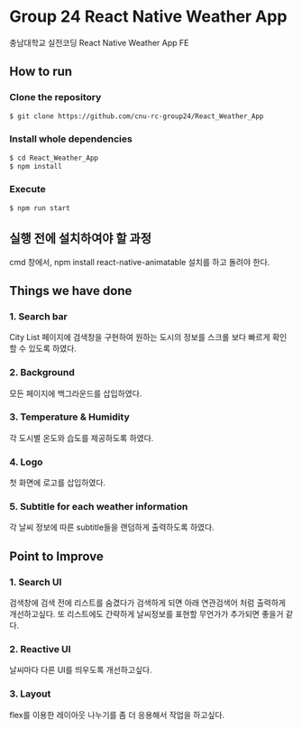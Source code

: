 # Group 24 React Native Weather App

충남대학교 실전코딩 React Native Weather App FE  

## How to run

### Clone the repository

```bash
$ git clone https://github.com/cnu-rc-group24/React_Weather_App
```

### Install whole dependencies

```bash
$ cd React_Weather_App
$ npm install
```

### Execute

```bash
$ npm run start
```

## 실행 전에 설치하여야 할 과정

cmd 창에서,
npm install react-native-animatable
설치를 하고 돌려야 한다.

## Things we have done

### 1. Search bar

City List 페이지에 검색창을 구현하여 원하는 도시의 정보를 스크롤 보다 빠르게 확인할 수 있도록 하였다.

### 2. Background

모든 페이지에 백그라운드를 삽입하였다.

### 3. Temperature & Humidity

각 도시별 온도와 습도를 제공하도록 하였다.

### 4. Logo

첫 화면에 로고를 삽입하였다.

### 5. Subtitle for each weather information

각 날씨 정보에 따른 subtitle들을 랜덤하게 출력하도록 하였다.

## Point to Improve

### 1. Search UI

검색창에 검색 전에 리스트를 숨겼다가 검색하게 되면 아래 연관검색어 처럼 출력하게 개선하고싶다. 
또 리스트에도 간략하게 날씨정보를 표현할 무언가가 추가되면 좋을거 같다. 

### 2. Reactive UI

날씨마다 다른 UI를 띄우도록 개선하고싶다. 

### 3. Layout

flex를 이용한 레이아웃 나누기를 좀 더 응용해서 작업을 하고싶다. 
